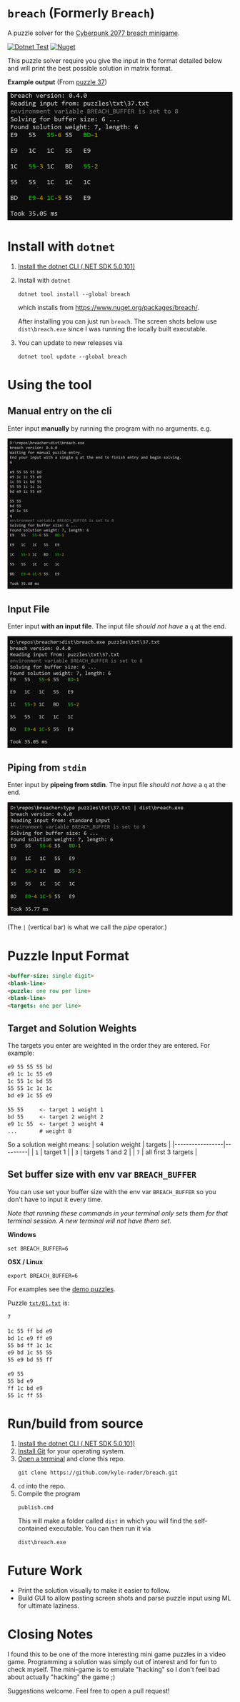 # `breach` (Formerly `Breach`)
A puzzle solver for the [Cyberpunk 2077 breach minigame](https://www.rockpapershotgun.com/2020/12/14/cyberpunk-2077-hacking-minigame-breach-protocol-explained/).

[![Dotnet Test](https://github.com/kyle-rader/breach/workflows/Dotnet%20Test/badge.svg)](https://github.com/kyle-rader/breach/actions?query=workflow%3A%22Dotnet+Test%22)
[![Nuget](https://img.shields.io/nuget/v/breach?color=blue)](https://www.nuget.org/packages/breach/)

This puzzle solver require you give the input in the format detailed below and will print the best possible solution in matrix format.

**Example output** (From [puzzle 37](./puzzles/txt/37.txt))

![puzzle 37 solution](./puzzles/solutions/37.png)

# Install with `dotnet`
1. [Install the dotnet CLI (.NET SDK 5.0.101)](https://dotnet.microsoft.com/download/dotnet/5.0)
2. Install with `dotnet`
   ```
   dotnet tool install --global breach
   ```
   which installs from https://www.nuget.org/packages/breach/.

   After installing you can just run `breach`. The screen shots below use `dist\breach.exe` since I was running the locally built executable.

3. You can update to new releases via
   ```
   dotnet tool update --global breach
   ```

# Using the tool

## Manual entry on the cli
Enter input **manually** by running the program with no arguments. e.g.

![solution 37](./puzzles/solutions/37_manual.png)

## Input File
Enter input **with an input file**. The input file _should not have_ a `q` at the end.

![solution 37](./puzzles/solutions/37_file.png)

## Piping from `stdin`
Enter input by **pipeing from stdin**. The input file _should not have_ a `q` at the end.

![solution 37](./puzzles/solutions/37_pipe.png)

(The `|` (vertical bar) is what we call the _pipe_ operator.)

# Puzzle Input Format

```html
<buffer-size: single digit>
<blank-line>
<puzzle: one row per line>
<blank-line>
<targets: one per line>
```
## Target and Solution Weights
The targets you enter are weighted in the order they are entered. For example:
```
e9 55 55 55 bd
e9 1c 1c 55 e9
1c 55 1c bd 55
55 55 1c 1c 1c
bd e9 1c 55 e9

55 55     <- target 1 weight 1
bd 55     <- target 2 weight 2
e9 1c 55  <- target 3 weight 4
...       # weight 8
```

So a solution weight means:
| solution weight | targets |
|-----------------|---------|
| `1` | target 1 |
| `3` | targets 1 and 2 |
| `7` | all first 3 targets |

## Set buffer size with env var `BREACH_BUFFER`
You can use set your buffer size with the env var `BREACH_BUFFER` so you don't have to input it every time.

_Note that running these commands in your terminal only sets them for that terminal session. A new terminal will not have them set._

**Windows**
```
set BREACH_BUFFER=6
```

**OSX / Linux**
```
export BREACH_BUFFER=6
```

For examples see the [demo puzzles](./puzzles/txt/).

Puzzle [`txt/01.txt`](./puzzles/txt/01.txt) is:
```
7

1c 55 ff bd e9
bd 1c e9 ff e9
55 bd ff 1c 1c
e9 bd 1c 55 55
55 e9 bd 55 ff

e9 55
55 bd e9
ff 1c bd e9
55 1c ff 55
```

# Run/build from source
1. [Install the dotnet CLI (.NET SDK 5.0.101)](https://dotnet.microsoft.com/download/dotnet/5.0)
2. [Install Git](https://git-scm.com/) for your operating system.
3. [Open a terminal](https://www.google.com/search?rlz=1C1GCEA_enUS911US911&sxsrf=ALeKk01gg9j9o5joiNmR79cQ3YfaJC61Jw%3A1608280570266&ei=-mncX4fVD9fL-gSu4bKgBw&q=how+to+open+a+terminal&oq=how+to+open+a+terminal&gs_lcp=CgZwc3ktYWIQAzIECCMQJzIKCAAQyQMQFBCHAjICCAAyAggAMgIIADICCAAyAggAMgIIADICCAAyAggAOgQIABBHOggIABCxAxCDAToLCC4QsQMQxwEQowI6BAguEEM6BQgAELEDOgQIABBDOggILhCxAxCDAToHCAAQyQMQQzoCCC46CAgAEMkDEJECOgUIABCRAjoHCAAQFBCHAlDOYFidcmDndWgAcAJ4AYABUIgBygiSAQIyMpgBAKABAaoBB2d3cy13aXrIAQjAAQE&sclient=psy-ab&ved=0ahUKEwiHutuAkNftAhXXpZ4KHa6wDHQQ4dUDCA0&uact=5) and clone this repo.
   ```
   git clone https://github.com/kyle-rader/breach.git
   ```
4. `cd` into the repo.
5. Compile the program
   ```
   publish.cmd
   ```
   This will make a folder called `dist` in which you will find the self-contained executable.
   You can then run it via
   ```
   dist\breach.exe
   ```

# Future Work
* Print the solution visually to make it easier to follow.
* Build GUI to allow pasting screen shots and parse puzzle input using ML for ultimate laziness.

# Closing Notes
I found this to be one of the more interesting mini game puzzles in a video game. Programming a solution was simply out of interest and for fun to check myself. The mini-game is to emulate "hacking" so I don't feel bad about actually "hacking" the game ;)

Suggestions welcome. Feel free to open a pull request!
